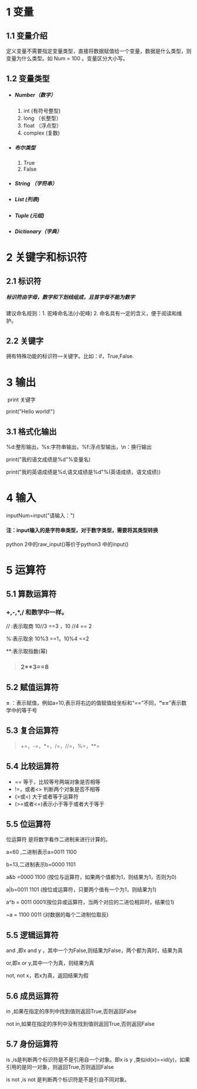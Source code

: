 # 1 变量

## 1.1 变量介绍

定义变量不需要指定变量类型，直接将数据赋值给一个变量，数据是什么类型，则变量为什么类型。如 Num = 100 。变量区分大小写。

## 1.2 变量类型

* ##### Number（数字）

  1. int (有符号整型)
  2. long （长整型）
  3. float （浮点型）
  4. complex (复数)

* ##### 布尔类型

  1. True
  2.  False

* ##### String （字符串）

* ##### List (列表)

* ##### Tuple (元组)

* ##### Dictionary（字典）

# 2 关键字和标识符

## 2.1 标识符

##### 标识符由字母，数字和下划线组成，且首字母不能为数字

建议命名规则：1. 驼峰命名法(小驼峰)  2. 命名具有一定的含义，便于阅读和维护。

## 2.2 关键字

拥有特殊功能的标识符—关键字。比如：if，True,False.

# 3 输出

​	 print 关键字

 print("Hello world!")

## 3.1 格式化输出

%d:整形输出，%s:字符串输出，%f:浮点型输出，\n：换行输出

print("我的语文成绩是%d"%变量名)

print("我的英语成绩是%d,语文成绩是%d"%(英语成绩，语文成绩))

# 4 输入

inputNum=input("请输入：")

#### 注：input输入的是字符串类型，对于数字类型，需要将其类型转换

python 2中的raw_input()等价于python3 中的input()

# 5 运算符

## 5.1 算数运算符

### +,-,*,/ 和数学中一样。

// :表示取商 10//3 ==3 ，10 //4 == 2

%:表示取余 10%3 ==1，10%4 ==2

**:表示取指数(幂)  

> ### 2**3==8

## 5.2 赋值运算符

**=** ：表示赋值，例如a=10,表示将右边的值赋值给坐标和“==”不同，**“==**”表示数学中的等于号

## 5.3 复合运算符

> +=，-=，*=，/=，//=，%=，**=

## 5.4 比较运算符

* == 等于，比较等号两端对象是否相等
* !=，或者<> 判断两个对象是否不相等
* (>或<) 大于或者等于运算符
* (>=或者<=)表示小于等于或者大于等于

## 5.5 位运算符

位运算符 是将数字看作二进制来进行计算的。

a=60 ,二进制表示a=0011 1100

b=13,二进制表示b=0000 1101

 a&b =0000 1100 (按位与运算符，如果两个值都为1，则结果为1，否则为0)

a|b=0011 1101 (按位或运算符，只要两个值有一个为1，则结果为1)

a^b = 0011 0001(按位异或运算符，当两个对应的二进位相异时，结果位1)

~a = 1100 0011 (对数据的每个二进制位取反)

## 5.5 逻辑运算符

and ,即x and y ，其中一个为False,则结果为False，两个都为真时，结果为真

or,即x or y,其中一个为真，则结果为真

not, not  x，若x为真，返回结果为假

## 5.6  成员运算符

in ,如果在指定的序列中找到值则返回True,否则返回False

not in,如果在指定的序列中没有找到值则返回True,否则返回False

## 5.7 身份运算符

is ,is是判断两个标识符是不是引用自一个对象。即x is y ,类似id(x)==id(y)，如果引用的是同一对象，则返回True,否则返回False

is not ,is not 是判断两个标识符是不是引自不同对象。